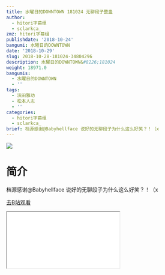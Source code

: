 ```yaml
---
title: 水曜日的DOWNTOWN 181024 无聊段子整蛊
author:
  - hitori字幕组
  - sclarkca_
zmz: hitori字幕组
publishdate: '2018-10-24'
bangumi: 水曜日的DOWNTOWN
date: '2018-10-29'
slug: 2018-10-28-181024-34804296
description: 水曜日的DOWNTOWN&#8226;181024
weight: 18971.0
bangumis:
  - 水曜日的DOWNTOWN
  - ''
tags:
  - 滨田雅功
  - 松本人志
  - ''
categories:
  - hitori字幕组
  - sclarkca_
brief: 档源感谢@Babyhellface 说好的无聊段子为什么这么好笑？！（x
---
```

![](https://i.imgur.com/mR2IwGW.jpg)
# 简介  
档源感谢@Babyhellface
说好的无聊段子为什么这么好笑？！（x  

[去B站观看](https://www.bilibili.com/video/av34804296/)
<div class ="resp-container"><iframe class="testiframe" src="//player.bilibili.com/player.html?aid=34804296"", scrolling="no", allowfullscreen="true" > </iframe></div> 
